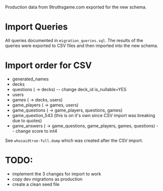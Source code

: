 Production data from 9truthsgame.com exported for the new schema.

# Import Queries

All queries documented in `migration_queries.sql`.
The results of the queries were exported to CSV files and then imported into the new schema.



# Import order for CSV

 - generated_names
 - decks
 - questions ( -> decks)
   -- change deck_id is_nullable=YES
 - users
 - games ( -> decks, users)
 - game_players ( -> games, users)
 - game_questions ( -> game_players, questions, games)
 - game_question_543 (this is on it's own since CSV import was breaking due to quotes)
 - game_answers ( -> game_questions, game_players, games, questions)
   -- change score to int4

See `whosaidtrue-full.dump` which was created after the CSV import.


# TODO:
 - implement the 3 changes for import to work
 - copy dev migrations as production
 - create a clean seed file

